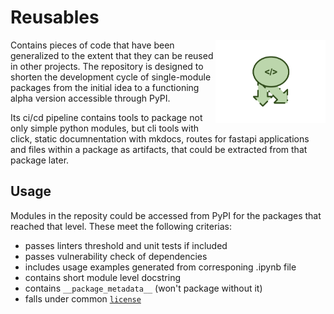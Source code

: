# Reusables

<a><img src="https://raw.githubusercontent.com/Kiril-Mordan/reusables/refs/heads/main/.github/docs/reuse_logo.png" width="35%" height="35%" align="right" /></a>

Contains pieces of code that have been generalized to the extent that they can be reused in other projects. The repository is designed to shorten the development cycle of single-module packages from the initial idea to a functioning alpha version accessible through PyPI.

Its ci/cd pipeline contains tools to package not only simple python modules, but cli tools with click, static documnentation with mkdocs, routes for fastapi applications and files within a package as artifacts, that could be extracted from that package later.

## Usage

Modules in the reposity could be accessed from PyPI for the packages that reached that level. These meet the following criterias:

- passes linters threshold and unit tests if included
- passes vulnerability check of dependencies
- includes usage examples generated from corresponing .ipynb file
- contains short module level docstring
- contains `__package_metadata__` (won't package without it)
- falls under common [`license`](https://github.com/Kiril-Mordan/reusables/blob/main/LICENSE)



